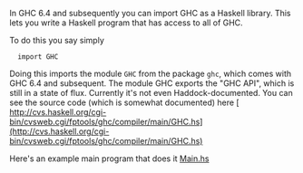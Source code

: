 
In GHC 6.4 and subsequently you can import GHC as a Haskell library.  This lets you write a Haskell program that has access to all of GHC.  



To do this you say simply 


```wiki
  import GHC
```


Doing this imports the module `GHC` from the package `ghc`, which comes with GHC 6.4 and subsequent.  The module GHC exports the "GHC API", which is still in a state of flux.  Currently it's not even Haddock-documented.  You can see the source code (which is somewhat documented) here 
[
http://cvs.haskell.org/cgi-bin/cvsweb.cgi/fptools/ghc/compiler/main/GHC.hs](http://cvs.haskell.org/cgi-bin/cvsweb.cgi/fptools/ghc/compiler/main/GHC.hs)



Here's an example main program that does it [Main.hs](/trac/ghc/attachment/wiki/UsingGhcAsLibrary/Main.hs)[](/trac/ghc/raw-attachment/wiki/UsingGhcAsLibrary/Main.hs)


